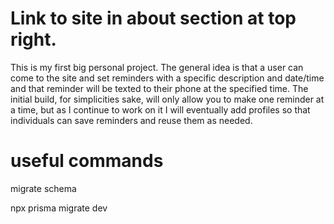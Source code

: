 # Link to site in about section at top right.

This is my first big personal project. The general idea is that a user can come to the site and set reminders with a specific description and date/time and that reminder will be texted to their phone at the specified time. The initial build, for simplicities sake, will only allow you to make one reminder at a time, but as I continue to work on it I will eventually add profiles so that individuals can save reminders and reuse them as needed. 

# useful commands

migrate schema

npx prisma migrate dev
